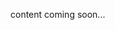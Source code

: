<!-- <meta>
{
  "title": "Technical Guides",
  "slug": "overview",
  "description": "Technical Guides",
  "tag": ["Technical Guides", "Guides", "How To"],
  "seo-title": "Packet Bare Metal Cloud Docs - Technical Guides",
  "seo-description": "Technical Guides",
  "og-title": "Overview",
  "og-description": "Technical Guides"
}
</meta> -->

content coming soon...
